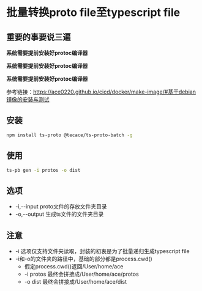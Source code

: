 # 批量转换proto file至typescript file


## 重要的事要说三遍

**系统需要提前安装好protoc编译器**

**系统需要提前安装好protoc编译器**

**系统需要提前安装好protoc编译器**

参考链接：https://ace0220.github.io/cicd/docker/make-image/#基于debian镜像的安装与测试

## 安装

```sh
npm install ts-proto @tecace/ts-proto-batch -g
```

## 使用

```sh
ts-pb gen -i protos -o dist
```

## 选项

- -i,--input proto文件的存放文件夹目录
- -o,--output 生成ts文件的文件夹目录

## 注意

- -i 选项仅支持文件夹读取，封装的初衷是为了批量递归生成typescript file
- -i和-o的文件夹的路径中，基础的部分都是process.cwd()
  - 假定process.cwd()返回/User/home/ace
  - -i protos 最终会拼接成/User/home/ace/protos
  - -o dist 最终会拼接成/User/home/ace/dist